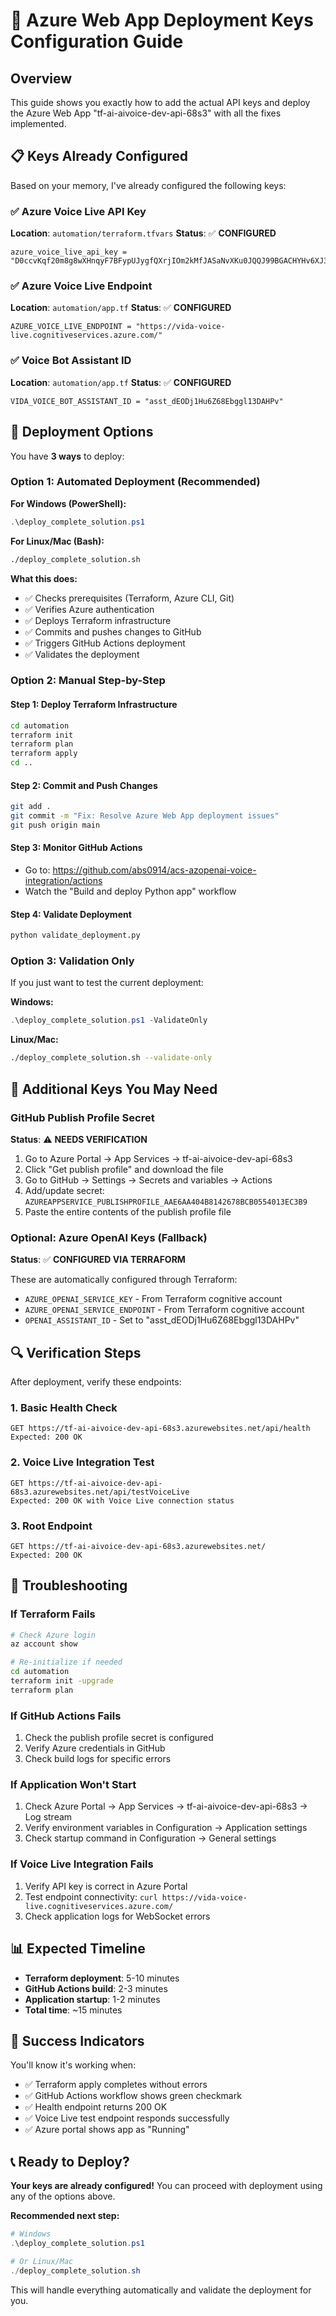 # 🔑 Azure Web App Deployment Keys Configuration Guide

## Overview
This guide shows you exactly how to add the actual API keys and deploy the Azure Web App "tf-ai-aivoice-dev-api-68s3" with all the fixes implemented.

## 📋 Keys Already Configured

Based on your memory, I've already configured the following keys:

### ✅ Azure Voice Live API Key
**Location**: `automation/terraform.tfvars`
**Status**: ✅ **CONFIGURED**
```
azure_voice_live_api_key = "D0ccvKqf20m8g8wXHnqyF7BFypUJygfQXrjIOm2kMfJASaNvXKu0JQQJ99BGACHYHv6XJ3w3AAAAACOGv7Z2"
```

### ✅ Azure Voice Live Endpoint
**Location**: `automation/app.tf`
**Status**: ✅ **CONFIGURED**
```
AZURE_VOICE_LIVE_ENDPOINT = "https://vida-voice-live.cognitiveservices.azure.com/"
```

### ✅ Voice Bot Assistant ID
**Location**: `automation/app.tf`
**Status**: ✅ **CONFIGURED**
```
VIDA_VOICE_BOT_ASSISTANT_ID = "asst_dEODj1Hu6Z68Ebggl13DAHPv"
```

## 🚀 Deployment Options

You have **3 ways** to deploy:

### Option 1: Automated Deployment (Recommended)

**For Windows (PowerShell):**
```powershell
.\deploy_complete_solution.ps1
```

**For Linux/Mac (Bash):**
```bash
./deploy_complete_solution.sh
```

**What this does:**
- ✅ Checks prerequisites (Terraform, Azure CLI, Git)
- ✅ Verifies Azure authentication
- ✅ Deploys Terraform infrastructure
- ✅ Commits and pushes changes to GitHub
- ✅ Triggers GitHub Actions deployment
- ✅ Validates the deployment

### Option 2: Manual Step-by-Step

#### Step 1: Deploy Terraform Infrastructure
```bash
cd automation
terraform init
terraform plan
terraform apply
cd ..
```

#### Step 2: Commit and Push Changes
```bash
git add .
git commit -m "Fix: Resolve Azure Web App deployment issues"
git push origin main
```

#### Step 3: Monitor GitHub Actions
- Go to: https://github.com/abs0914/acs-azopenai-voice-integration/actions
- Watch the "Build and deploy Python app" workflow

#### Step 4: Validate Deployment
```bash
python validate_deployment.py
```

### Option 3: Validation Only
If you just want to test the current deployment:

**Windows:**
```powershell
.\deploy_complete_solution.ps1 -ValidateOnly
```

**Linux/Mac:**
```bash
./deploy_complete_solution.sh --validate-only
```

## 🔧 Additional Keys You May Need

### GitHub Publish Profile Secret
**Status**: ⚠️ **NEEDS VERIFICATION**

1. Go to Azure Portal → App Services → tf-ai-aivoice-dev-api-68s3
2. Click "Get publish profile" and download the file
3. Go to GitHub → Settings → Secrets and variables → Actions
4. Add/update secret: `AZUREAPPSERVICE_PUBLISHPROFILE_AAE6AA404B8142678BCB0554013EC3B9`
5. Paste the entire contents of the publish profile file

### Optional: Azure OpenAI Keys (Fallback)
**Status**: ✅ **CONFIGURED VIA TERRAFORM**

These are automatically configured through Terraform:
- `AZURE_OPENAI_SERVICE_KEY` - From Terraform cognitive account
- `AZURE_OPENAI_SERVICE_ENDPOINT` - From Terraform cognitive account
- `OPENAI_ASSISTANT_ID` - Set to "asst_dEODj1Hu6Z68Ebggl13DAHPv"

## 🔍 Verification Steps

After deployment, verify these endpoints:

### 1. Basic Health Check
```
GET https://tf-ai-aivoice-dev-api-68s3.azurewebsites.net/api/health
Expected: 200 OK
```

### 2. Voice Live Integration Test
```
GET https://tf-ai-aivoice-dev-api-68s3.azurewebsites.net/api/testVoiceLive
Expected: 200 OK with Voice Live connection status
```

### 3. Root Endpoint
```
GET https://tf-ai-aivoice-dev-api-68s3.azurewebsites.net/
Expected: 200 OK
```

## 🚨 Troubleshooting

### If Terraform Fails
```bash
# Check Azure login
az account show

# Re-initialize if needed
cd automation
terraform init -upgrade
terraform plan
```

### If GitHub Actions Fails
1. Check the publish profile secret is configured
2. Verify Azure credentials in GitHub
3. Check build logs for specific errors

### If Application Won't Start
1. Check Azure Portal → App Services → tf-ai-aivoice-dev-api-68s3 → Log stream
2. Verify environment variables in Configuration → Application settings
3. Check startup command in Configuration → General settings

### If Voice Live Integration Fails
1. Verify API key is correct in Azure Portal
2. Test endpoint connectivity: `curl https://vida-voice-live.cognitiveservices.azure.com/`
3. Check application logs for WebSocket errors

## 📊 Expected Timeline

- **Terraform deployment**: 5-10 minutes
- **GitHub Actions build**: 2-3 minutes
- **Application startup**: 1-2 minutes
- **Total time**: ~15 minutes

## 🎯 Success Indicators

You'll know it's working when:
- ✅ Terraform apply completes without errors
- ✅ GitHub Actions workflow shows green checkmark
- ✅ Health endpoint returns 200 OK
- ✅ Voice Live test endpoint responds successfully
- ✅ Azure portal shows app as "Running"

## 📞 Ready to Deploy?

**Your keys are already configured!** You can proceed with deployment using any of the options above.

**Recommended next step:**
```powershell
# Windows
.\deploy_complete_solution.ps1

# Or Linux/Mac
./deploy_complete_solution.sh
```

This will handle everything automatically and validate the deployment for you.
